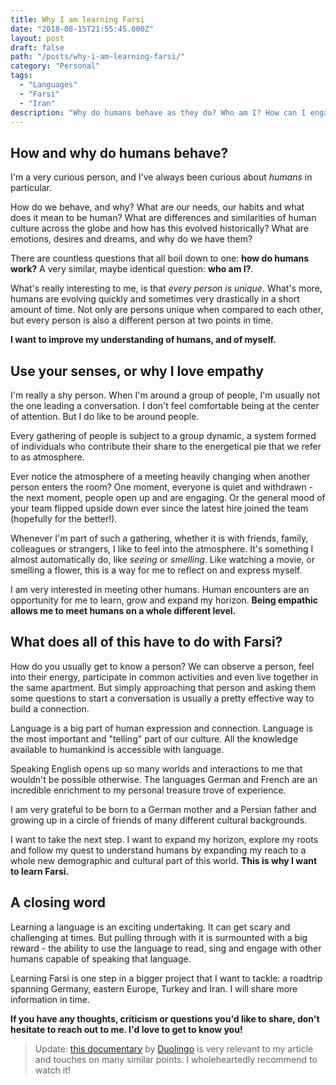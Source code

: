 ```yaml
---
title: Why I am learning Farsi
date: "2018-08-15T21:55:45.000Z"
layout: post
draft: false
path: "/posts/why-i-am-learning-farsi/"
category: "Personal"
tags:
  - "Languages"
  - "Farsi"
  - "Iran"
description: "Why do humans behave as they do? Who am I? How can I engage in human encounters? Those are some of the WHYs that are driving me to learn Farsi."
---
```


## How and why do humans behave?

I'm a very curious person, and I've always been curious about _humans_ in particular.

How do we behave, and why? What are our needs, our habits and what does it mean to be human? What are differences and similarities of human culture across the globe and how has this evolved historically? What are emotions, desires and dreams, and why do we have them?

There are countless questions that all boil down to one: **how do humans work?**
A very similar, maybe identical question: **who am I?**.

What's really interesting to me, is that _every person is unique_. What's more, humans are evolving quickly and sometimes very drastically in a short amount of time. Not only are persons unique when compared to each other, but every person is also a different person at two points in time.

**I want to improve my understanding of humans, and of myself.**

## Use your senses, or why I love empathy

I'm really a shy person. When I'm around a group of people, I'm usually not the one leading a conversation. I don't feel comfortable being at the center of attention. But I do like to be around people.

Every gathering of people is subject to a group dynamic, a system formed of individuals who contribute their share to the energetical pie that we refer to as atmosphere.

Ever notice the atmosphere of a meeting heavily changing when another person enters the room? One moment, everyone is quiet and withdrawn - the next moment, people open up and are engaging. Or the general mood of your team flipped upside down ever since the latest hire joined the team (hopefully for the better!).

Whenever I'm part of such a gathering, whether it is with friends, family, colleagues or strangers, I like to feel into the atmosphere. It's something I almost automatically do, like _seeing_ or _smelling_. Like watching a movie, or smelling a flower, this is a way for me to reflect on and express myself.

I am very interested in meeting other humans. Human encounters are an opportunity for me to learn, grow and expand my horizon. **Being empathic allows me to meet humans on a whole different level.**

## What does all of this have to do with Farsi?

How do you usually get to know a person? We can observe a person, feel into their energy, participate in common activities and even live together in the same apartment. But simply approaching that person and asking them some questions to start a conversation is usually a pretty effective way to build a connection.

Language is a big part of human expression and connection. Language is the most important and "telling" part of our culture. All the knowledge available to humankind is accessible with language.

Speaking English opens up so many worlds and interactions to me that wouldn't be possible otherwise. The languages German and French are an incredible enrichment to my personal treasure trove of experience.

I am very grateful to be born to a German mother and a Persian father and growing up in a circle of friends of many different cultural backgrounds.

I want to take the next step. I want to expand my horizon, explore my roots and follow my quest to understand humans by expanding my reach to a whole new demographic and cultural part of this world. **This is why I want to learn Farsi.**

## A closing word

Learning a language is an exciting undertaking. It can get scary and challenging at times. But pulling through with it is surmounted with a big reward - the ability to use the language to read, sing and engage with other humans capable of speaking that language.

Learning Farsi is one step in a bigger project that I want to tackle: a roadtrip spanning Germany, eastern Europe, Turkey and Iran. I will share more information in time.

**If you have any thoughts, criticism or questions you'd like to share, don't hesitate to reach out to me. I'd love to get to know you!**

> Update: [this documentary](https://www.youtube.com/watch?v=QcX6i2qp6w0) by [Duolingo](https://www.duolingo.com/) is very relevant to my article and touches on many similar points. I wholeheartedly recommend to watch it!

